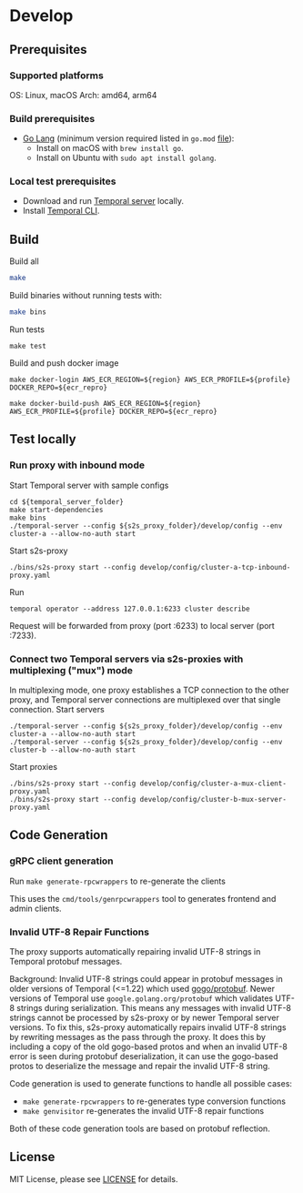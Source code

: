# Develop

## Prerequisites

### Supported platforms

OS: Linux, macOS
Arch: amd64, arm64

### Build prerequisites

- [Go Lang](https://go.dev/) (minimum version required listed in `go.mod` [file](go.mod)):
  - Install on macOS with `brew install go`.
  - Install on Ubuntu with `sudo apt install golang`.

### Local test prerequisites

- Download and run [Temporal server](https://github.com/temporalio/temporal/tree/main) locally.
- Install [Temporal CLI](https://github.com/temporalio/cli).

## Build

Build all

```bash
make
```

Build binaries without running tests with:

```bash
make bins
```

Run tests

```
make test
```

Build and push docker image

```
make docker-login AWS_ECR_REGION=${region} AWS_ECR_PROFILE=${profile} DOCKER_REPO=${ecr_repro}

make docker-build-push AWS_ECR_REGION=${region} AWS_ECR_PROFILE=${profile} DOCKER_REPO=${ecr_repro}
```

## Test locally

### Run proxy with inbound mode

Start Temporal server with sample configs

```
cd ${temporal_server_folder}
make start-dependencies
make bins
./temporal-server --config ${s2s_proxy_folder}/develop/config --env cluster-a --allow-no-auth start
```

Start s2s-proxy

```
./bins/s2s-proxy start --config develop/config/cluster-a-tcp-inbound-proxy.yaml
```

Run
```
temporal operator --address 127.0.0.1:6233 cluster describe
```

Request will be forwarded from proxy (port :6233) to local server (port :7233).

### Connect two Temporal servers via s2s-proxies with multiplexing ("mux") mode
In multiplexing mode, one proxy establishes a TCP connection to the other proxy, and Temporal server connections are multiplexed over that single connection.
Start servers
```
./temporal-server --config ${s2s_proxy_folder}/develop/config --env cluster-a --allow-no-auth start
./temporal-server --config ${s2s_proxy_folder}/develop/config --env cluster-b --allow-no-auth start
```

Start proxies
```
./bins/s2s-proxy start --config develop/config/cluster-a-mux-client-proxy.yaml
./bins/s2s-proxy start --config develop/config/cluster-b-mux-server-proxy.yaml
```

## Code Generation

### gRPC client generation

Run `make generate-rpcwrappers` to re-generate the clients

This uses the `cmd/tools/genrpcwrappers` tool to generates frontend and admin clients.

### Invalid UTF-8 Repair Functions

The proxy supports automatically repairing invalid UTF-8 strings in Temporal protobuf messages.

Background: Invalid UTF-8 strings could appear in protobuf messages in older versions of Temporal (<=1.22) which used [gogo/protobuf](https://github.com/gogo/protobuf). Newer versions of Temporal use `google.golang.org/protobuf` which validates UTF-8 strings during serialization. This means any messages with invalid UTF-8 strings cannot be processed by s2s-proxy or by newer Temporal server versions. To fix this, s2s-proxy automatically repairs invalid UTF-8 strings by rewriting messages as the pass through the proxy. It does this by including a copy of the old gogo-based protos and when an invalid UTF-8 error is seen during protobuf deserialization, it can use the gogo-based protos to deserialize the message and repair the invalid UTF-8 string.

Code generation is used to generate functions to handle all possible cases:

* `make generate-rpcwrappers` to re-generates type conversion functions
* `make genvisitor` re-generates the invalid UTF-8 repair functions

Both of these code generation tools are based on protobuf reflection.

## License

MIT License, please see [LICENSE](LICENSE) for details.